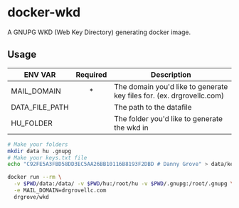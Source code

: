 # docker-wkd

A GNUPG WKD (Web Key Directory) generating docker image.

## Usage

| ENV VAR        | Required | Description |
|----------------|:--------:|-------------|
| MAIL_DOMAIN    | *        | The domain you'd like to generate key files for. (ex. drgrovellc.com) |
| DATA_FILE_PATH |          | The path to the datafile |
| HU_FOLDER      |          | The folder you'd like to generate the wkd in |

```bash
# Make your folders
mkdir data hu .gnupg
# Make your keys.txt file
echo "C92FE5A3FBD58DD3EC5AA26BB10116B8193F2DBD # Danny Grove" > data/keys.txt

docker run --rm \
  -v $PWD/data:/data/ -v $PWD/hu:/root/hu -v $PWD/.gnupg:/root/.gnupg \
  -e MAIL_DOMAIN=drgrovellc.com
  drgrove/wkd
```
